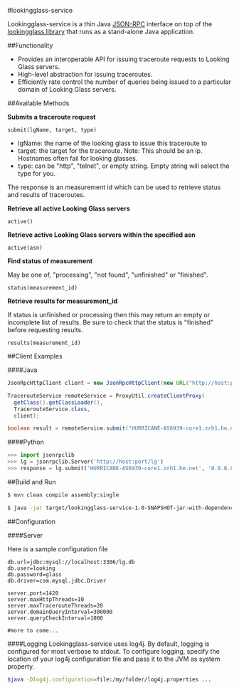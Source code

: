 #lookingglass-service

Lookingglass-service is a thin Java [JSON-RPC](http://en.wikipedia.org/wiki/JSON-RPC) interface on top of the [lookingglass library](https://github.com/USC-NSL/lookingglass) that runs as a stand-alone Java application.

##Functionality

- Provides an interoperable API for issuing traceroute requests to Looking Glass servers.
- High-level abstraction for issuing traceroutes.
- Efficiently rate control the number of queries being issued to a particular domain of Looking Glass servers.

##Available Methods

__Submits a traceroute request__
```
submit(lgName, target, type)
```

- lgName: the name of the looking glass to issue this traceroute to
- target: the target for the traceroute. Note: This should be an ip. Hostnames often fail for looking glasses.
- type: can be "http", "telnet", or empty string. Empty string will select the type for you.

The response is an measurement id which can be used to retrieve status and results of traceroutes.

__Retrieve all active Looking Glass servers__
```
active()
```

__Retrieve active Looking Glass servers within the specified asn__
```
active(asn)
```

__Find status of measurement__

May be one of, "processing", "not found", "unfinished" or "finished".
```
status(measurement_id)
```

__Retrieve results for measurement_id__

If status is unfinished or processing then this may return an empty or incomplete list of results. Be sure to check that the status is "finished" before requesting results.
```
results(measurement_id)
```



##Client Examples

####Java
```java
JsonRpcHttpClient client = new JsonRpcHttpClient(new URL("http://host:port/lg"));

TracerouteService remoteService = ProxyUtil.createClientProxy(
  getClass().getClassLoader(),
  TracerouteService.class,
  client);

boolean result = remoteService.submit("HURRICANE-AS6939-core1.zrh1.he.net", "8.8.8.8", "http");
```

####Python
```python
>>> import jsonrpclib
>>> lg = jsonrpclib.Server('http://host:port/lg')
>>> response = lg.submit('HURRICANE-AS6939-core1.zrh1.he.net', '8.8.8.8', 'http')
```

##Build and Run

```bash
$ mvn clean compile assembly:single
```

```bash
$ java -jar target/lookingglass-service-1.0-SNAPSHOT-jar-with-dependencies.jar -config /path/to/lookingglass.conf
```

##Configuration

####Server

Here is a sample configuration file
```
db.url=jdbc:mysql://localhost:3306/lg.db
db.user=looking
db.password=glass
db.driver=com.mysql.jdbc.Driver

server.port=1420
server.maxHttpThreads=10
server.maxTracerouteThreads=20
server.domainQueryInterval=300000
server.queryCheckInterval=1000

#more to come...
```

####Logging
Lookingglass-service uses log4j. By default, logging is configured for most verbose to stdout. To configure logging, specify the location of your log4j configuration file and pass it to the JVM as system property.
```bash
$java -Dlog4j.configuration=file:/my/folder/log4j.properties ...
```
